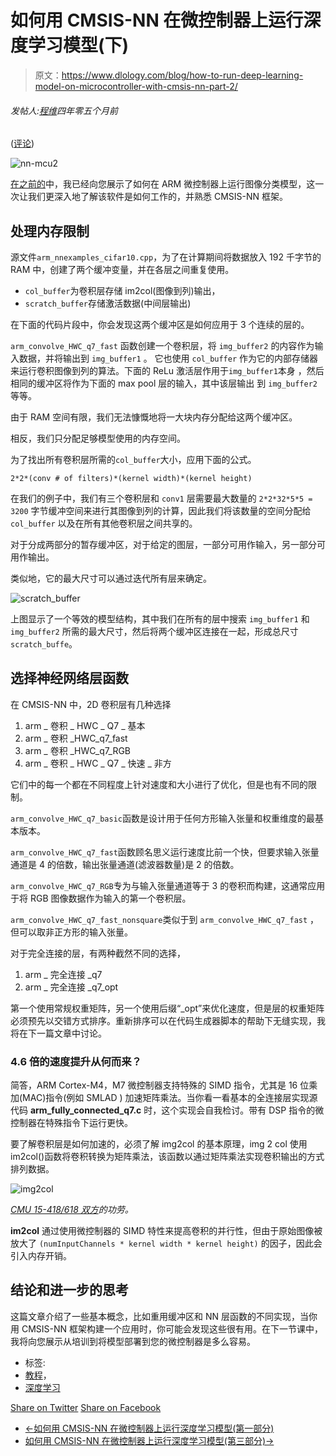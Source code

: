 # 如何用 CMSIS-NN 在微控制器上运行深度学习模型(下)

> 原文：<https://www.dlology.com/blog/how-to-run-deep-learning-model-on-microcontroller-with-cmsis-nn-part-2/>

###### 发帖人:[程维](/blog/author/Chengwei/)四年零五个月前

([评论](/blog/how-to-run-deep-learning-model-on-microcontroller-with-cmsis-nn-part-2/#disqus_thread))

![nn-mcu2](img/6546f9a8bdd87f2ebbb784481d4ca38e.png)

[在之前的](https://www.dlology.com/blog/how-to-run-deep-learning-model-on-microcontroller-with-cmsis-nn/)中，我已经向您展示了如何在 ARM 微控制器上运行图像分类模型，这一次让我们更深入地了解该软件是如何工作的，并熟悉 CMSIS-NN 框架。

## 处理内存限制

源文件<g class="gr_ gr_91 gr-alert gr_gramm gr_inline_cards gr_run_anim Style multiReplace" id="91" data-gr-id="91">`arm_nnexamples_cifar10.cpp`<g class="gr_ gr_91 gr-alert gr_gramm gr_inline_cards gr_disable_anim_appear Style multiReplace" id="91" data-gr-id="91">，</g>为了在计算期间将数据放入 192 千字节的 RAM 中，创建了两个缓冲变量，并在各层之间重复使用。</g>

*   `col_buffer`为卷积层存储 im2col(图像到列)输出，
*   `scratch_buffer`存储激活数据(中间层输出)

在下面的代码片段中，你会发现这两个缓冲区是如何应用于 3 个连续的层的。

`arm_convolve_HWC_q7_fast` <g class="gr_ gr_82 gr-alert gr_gramm gr_inline_cards gr_run_anim Grammar only-ins replaceWithoutSep" id="82" data-gr-id="82">函数</g>创建一个卷积层，将 `img_buffer2` <g class="gr_ gr_87 gr-alert gr_gramm gr_inline_cards gr_disable_anim_appear Style multiReplace" id="87" data-gr-id="87">的内容<g class="gr_ gr_87 gr-alert gr_gramm gr_inline_cards gr_run_anim Style multiReplace" id="87" data-gr-id="87">作为</g>输入数据，并将<g class="gr_ gr_92 gr-alert gr_gramm gr_inline_cards gr_run_anim Style multiReplace" id="92" data-gr-id="92">输出到</g> `img_buffer1` <g class="gr_ gr_92 gr-alert gr_gramm gr_inline_cards gr_disable_anim_appear Style multiReplace" id="92" data-gr-id="92"><g class="gr_ gr_86 gr-alert gr_gramm gr_inline_cards gr_run_anim Style replaceWithoutSep" id="86" data-gr-id="86">。</g></g> <g class="gr_ gr_86 gr-alert gr_gramm gr_inline_cards gr_disable_anim_appear Style replaceWithoutSep" id="86" data-gr-id="86">它</g>也<g class="gr_ gr_88 gr-alert gr_gramm gr_inline_cards gr_run_anim Style multiReplace" id="88" data-gr-id="88">使用</g> `col_buffer` <g class="gr_ gr_88 gr-alert gr_gramm gr_inline_cards gr_disable_anim_appear Style multiReplace" id="88" data-gr-id="88">作为它的内部存储器来运行卷积图像到列的算法。下面的 ReLu 激活层作用于<g class="gr_ gr_81 gr-alert gr_gramm gr_inline_cards gr_run_anim Grammar only-del replaceWithoutSep" id="81" data-gr-id="81">`img_buffer1`<g class="gr_ gr_81 gr-alert gr_gramm gr_inline_cards gr_disable_anim_appear Grammar only-del replaceWithoutSep" id="81" data-gr-id="81"><g class="gr_ gr_89 gr-alert gr_gramm gr_inline_cards gr_disable_anim_appear Style multiReplace" id="89" data-gr-id="89"><g class="gr_ gr_89 gr-alert gr_gramm gr_inline_cards gr_disable_anim_appear Style multiReplace" id="89" data-gr-id="89">本身</g></g> ，然后相同的缓冲区将作为下面的 max pool 层的输入，其中该层输出 <g class="gr_ gr_90 gr-alert gr_gramm gr_inline_cards gr_run_anim Style multiReplace" id="90" data-gr-id="90"><g class="gr_ gr_83 gr-alert gr_spell gr_inline_cards gr_run_anim ContextualSpelling multiReplace" id="83" data-gr-id="83">到</g></g> `img_buffer2` <g class="gr_ gr_90 gr-alert gr_gramm gr_inline_cards gr_disable_anim_appear Style multiReplace" id="90" data-gr-id="90">等等。</g></g></g></g></g>

由于 RAM 空间有限，我们无法慷慨地将一大块内存分配给这两个缓冲区。

相反，我们只分配足够模型使用的内存空间。

为了找出所有卷积层所需的<g class="gr_ gr_70 gr-alert gr_gramm gr_inline_cards gr_run_anim Style multiReplace" id="70" data-gr-id="70">`col_buffer`<g class="gr_ gr_70 gr-alert gr_gramm gr_inline_cards gr_disable_anim_appear Style multiReplace" id="70" data-gr-id="70">大小</g>，应用下面的公式。</g>

```
2*2*(conv # of filters)*(kernel width)*(kernel height)
```

在我们的例子中，我们有三个卷积层<g class="gr_ gr_72 gr-alert gr_gramm gr_inline_cards gr_run_anim Style multiReplace" id="72" data-gr-id="72">和</g> `conv1` <g class="gr_ gr_72 gr-alert gr_gramm gr_inline_cards gr_disable_anim_appear Style multiReplace" id="72" data-gr-id="72">层</g>需要最大数量<g class="gr_ gr_73 gr-alert gr_gramm gr_inline_cards gr_run_anim Style multiReplace" id="73" data-gr-id="73">的</g> `2*2*32*5*5 = 3200` <g class="gr_ gr_73 gr-alert gr_gramm gr_inline_cards gr_disable_anim_appear Style multiReplace" id="73" data-gr-id="73">字节</g>缓冲空间来进行其图像到列的计算，因此我们将该数量的空间<g class="gr_ gr_74 gr-alert gr_gramm gr_inline_cards gr_run_anim Style multiReplace" id="74" data-gr-id="74">分配给</g> `col_buffer` <g class="gr_ gr_74 gr-alert gr_gramm gr_inline_cards gr_disable_anim_appear Style multiReplace" id="74" data-gr-id="74">以及在所有其他卷积层之间共享的</g>。

对于分成两部分的暂存缓冲区，对于给定的图层，一部分可用作输入，另一部分可用作输出。

类似地，它的最大尺寸可以通过迭代所有层来确定。

![scratch_buffer](img/7022803637458e9f38763229b5b68c39.png)

上图显示了一个等效的模型结构，其中我们在所有的层中搜索 `img_buffer1` <g class="gr_ gr_68 gr-alert gr_gramm gr_inline_cards gr_run_anim Style multiReplace" id="68" data-gr-id="68"><g class="gr_ gr_67 gr-alert gr_gramm gr_inline_cards gr_disable_anim_appear Style multiReplace" id="67" data-gr-id="67">和</g></g> `img_buffer2` <g class="gr_ gr_68 gr-alert gr_gramm gr_inline_cards gr_disable_anim_appear Style multiReplace" id="68" data-gr-id="68">所需的最大尺寸<g class="gr_ gr_67 gr-alert gr_gramm gr_inline_cards gr_run_anim Style multiReplace" id="67" data-gr-id="67">，然后将两个缓冲区连接在一起，形成总尺寸<g class="gr_ gr_69 gr-alert gr_gramm gr_inline_cards gr_run_anim Style multiReplace" id="69" data-gr-id="69">`scratch_buffe`<g class="gr_ gr_69 gr-alert gr_gramm gr_inline_cards gr_disable_anim_appear Style multiReplace" id="69" data-gr-id="69">。</g></g></g></g>

## 选择神经网络层函数

在 CMSIS-NN 中，2D 卷积层有几种选择

1.  arm _ 卷积 _ HWC _ Q7 _ 基本
2.  arm _ 卷积 _HWC_q7_fast
3.  arm _ 卷积 _HWC_q7_RGB
4.  arm _ 卷积 _ HWC _ Q7 _ 快速 _ 非方

它们中的每一个都在不同程度上针对速度和大小进行了优化，但是也有不同的限制。

<g class="gr_ gr_59 gr-alert gr_gramm gr_inline_cards gr_run_anim Style multiReplace" id="59" data-gr-id="59">`arm_convolve_HWC_q7_basic`<g class="gr_ gr_59 gr-alert gr_gramm gr_inline_cards gr_disable_anim_appear Style multiReplace" id="59" data-gr-id="59">函数</g>是设计用于任何方形输入张量和权重维度的最基本版本。</g>

<g class="gr_ gr_77 gr-alert gr_gramm gr_inline_cards gr_run_anim Style multiReplace" id="77" data-gr-id="77">`arm_convolve_HWC_q7_fast`<g class="gr_ gr_77 gr-alert gr_gramm gr_inline_cards gr_disable_anim_appear Style multiReplace" id="77" data-gr-id="77">函数</g>顾名思义运行速度比前一个快，但要求输入张量通道是 4 的倍数，输出张量通道(滤波器数量)是 2 的倍数。</g>

`arm_convolve_HWC_q7_RGB`专为与输入张量通道等于 3 的卷积而构建，这通常应用于将 RGB 图像数据作为输入的第一个卷积层。

`arm_convolve_HWC_q7_fast_nonsquare`类似于<g class="gr_ gr_78 gr-alert gr_gramm gr_inline_cards gr_run_anim Style multiReplace" id="78" data-gr-id="78">到</g> `arm_convolve_HWC_q7_fast` <g class="gr_ gr_78 gr-alert gr_gramm gr_inline_cards gr_disable_anim_appear Style multiReplace" id="78" data-gr-id="78">，</g>但可以取非正方形的输入张量。

对于完全连接的层，有两种截然不同的选择，

1.  arm _ 完全连接 _q7
2.  arm _ 完全连接 _q7_opt

第一个使用常规权重矩阵，另一个使用后缀“_opt”来优化速度，但是层的权重矩阵必须预先以交错方式排序。重新排序可以在代码生成器脚本的帮助下无缝实现，我将在下一篇文章中讨论。

### 4.6 倍的速度提升从何而来？

简答，ARM Cortex-M4，M7 微控制器支持特殊的 SIMD 指令，尤其是 16 位乘加(MAC)指令(例如 SMLAD ) 加速矩阵乘法。当你看一看基本的全连接层实现源代码 **arm_fully_connected_q7.c** 时，这个实现会自我检讨。带有 DSP 指令的微控制器在特殊指令下运行更快。

要了解卷积层是如何加速的，必须了解 img2col 的基本原理，img 2 col 使用 im2col()函数将卷积转换为矩阵乘法，该函数以通过矩阵乘法实现卷积输出的方式排列数据。

![img2col](img/a80edd939102bca0b598aed81b0bd001.png)

*[CMU 15-418/618 双方](http://15418.courses.cs.cmu.edu/fall2017/lecture/dnn/slide_023)的功劳。*

**im2col** 通过使用微控制器的 SIMD 特性来提高卷积的并行性，但由于原始图像被放大了 `(numInputChannels * kernel width * kernel height)` <g class="gr_ gr_62 gr-alert gr_gramm gr_inline_cards gr_disable_anim_appear Style multiReplace" id="62" data-gr-id="62">的因子<g class="gr_ gr_62 gr-alert gr_gramm gr_inline_cards gr_run_anim Style multiReplace" id="62" data-gr-id="62">，因此会引入内存开销。</g></g>

## 结论和进一步的思考

这篇文章介绍了一些基本概念，比如重用缓冲区和 NN 层函数的不同实现，当你用 <g class="gr_ gr_61 gr-alert gr_gramm gr_inline_cards gr_run_anim Grammar only-ins doubleReplace replaceWithoutSep" id="61" data-gr-id="61">CMSIS-NN</g> 框架构建一个应用时，你可能会发现这些很有用。在下一节课中，我将向您展示从培训到将模型部署到您的微控制器是多么容易。

*   标签:
*   [教程](/blog/tag/tutorial/)，
*   [深度学习](/blog/tag/deep-learning/)

[Share on Twitter](https://twitter.com/intent/tweet?url=https%3A//www.dlology.com/blog/how-to-run-deep-learning-model-on-microcontroller-with-cmsis-nn-part-2/&text=How%20to%20run%20deep%20learning%20model%20on%20microcontroller%20with%20CMSIS-NN%20%28Part%202%29) [Share on Facebook](https://www.facebook.com/sharer/sharer.php?u=https://www.dlology.com/blog/how-to-run-deep-learning-model-on-microcontroller-with-cmsis-nn-part-2/)

*   [←如何用 CMSIS-NN 在微控制器上运行深度学习模型(第一部分)](/blog/how-to-run-deep-learning-model-on-microcontroller-with-cmsis-nn/)
*   [如何用 CMSIS-NN 在微控制器上运行深度学习模型(第三部分)→](/blog/how-to-run-deep-learning-model-on-microcontroller-with-cmsis-nn-part-3/)